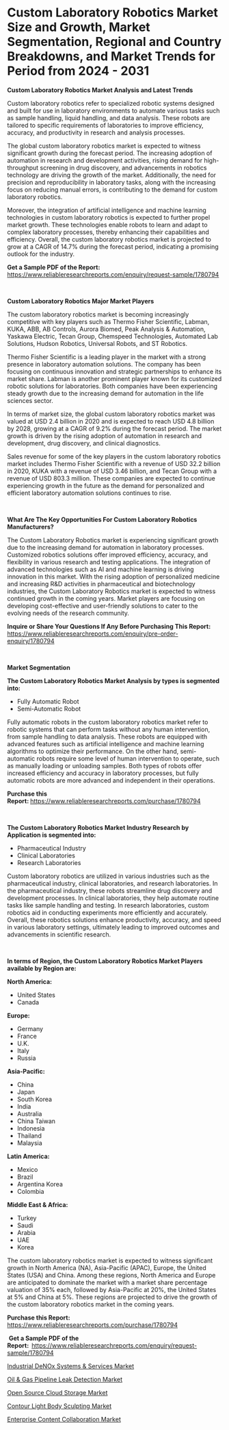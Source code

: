 <p><h1>Custom Laboratory Robotics Market Size and Growth, Market Segmentation, Regional and Country Breakdowns, and Market Trends for Period from 2024 -  2031</h1></p><p><strong>Custom Laboratory Robotics Market Analysis and Latest Trends</strong></p>
<p><p>Custom laboratory robotics refer to specialized robotic systems designed and built for use in laboratory environments to automate various tasks such as sample handling, liquid handling, and data analysis. These robots are tailored to specific requirements of laboratories to improve efficiency, accuracy, and productivity in research and analysis processes.</p><p>The global custom laboratory robotics market is expected to witness significant growth during the forecast period. The increasing adoption of automation in research and development activities, rising demand for high-throughput screening in drug discovery, and advancements in robotics technology are driving the growth of the market. Additionally, the need for precision and reproducibility in laboratory tasks, along with the increasing focus on reducing manual errors, is contributing to the demand for custom laboratory robotics.</p><p>Moreover, the integration of artificial intelligence and machine learning technologies in custom laboratory robotics is expected to further propel market growth. These technologies enable robots to learn and adapt to complex laboratory processes, thereby enhancing their capabilities and efficiency. Overall, the custom laboratory robotics market is projected to grow at a CAGR of 14.7% during the forecast period, indicating a promising outlook for the industry.</p></p>
<p><strong>Get a Sample PDF of the Report:&nbsp;</strong> <a href="https://www.reliableresearchreports.com/enquiry/request-sample/1780794">https://www.reliableresearchreports.com/enquiry/request-sample/1780794</a></p>
<p>&nbsp;</p>
<p><strong>Custom Laboratory Robotics Major Market Players</strong></p>
<p><p>The custom laboratory robotics market is becoming increasingly competitive with key players such as Thermo Fisher Scientific, Labman, KUKA, ABB, AB Controls, Aurora Biomed, Peak Analysis & Automation, Yaskawa Electric, Tecan Group, Chemspeed Technologies, Automated Lab Solutions, Hudson Robotics, Universal Robots, and ST Robotics.</p><p>Thermo Fisher Scientific is a leading player in the market with a strong presence in laboratory automation solutions. The company has been focusing on continuous innovation and strategic partnerships to enhance its market share. Labman is another prominent player known for its customized robotic solutions for laboratories. Both companies have been experiencing steady growth due to the increasing demand for automation in the life sciences sector.</p><p>In terms of market size, the global custom laboratory robotics market was valued at USD 2.4 billion in 2020 and is expected to reach USD 4.8 billion by 2028, growing at a CAGR of 9.2% during the forecast period. The market growth is driven by the rising adoption of automation in research and development, drug discovery, and clinical diagnostics.</p><p>Sales revenue for some of the key players in the custom laboratory robotics market includes Thermo Fisher Scientific with a revenue of USD 32.2 billion in 2020, KUKA with a revenue of USD 3.46 billion, and Tecan Group with a revenue of USD 803.3 million. These companies are expected to continue experiencing growth in the future as the demand for personalized and efficient laboratory automation solutions continues to rise.</p></p>
<p>&nbsp;</p>
<p><strong>What Are The Key Opportunities For Custom Laboratory Robotics Manufacturers?</strong></p>
<p><p>The Custom Laboratory Robotics market is experiencing significant growth due to the increasing demand for automation in laboratory processes. Customized robotics solutions offer improved efficiency, accuracy, and flexibility in various research and testing applications. The integration of advanced technologies such as AI and machine learning is driving innovation in this market. With the rising adoption of personalized medicine and increasing R&D activities in pharmaceutical and biotechnology industries, the Custom Laboratory Robotics market is expected to witness continued growth in the coming years. Market players are focusing on developing cost-effective and user-friendly solutions to cater to the evolving needs of the research community.</p></p>
<p><strong>Inquire or Share Your Questions If Any Before Purchasing This Report:</strong> <a href="https://www.reliableresearchreports.com/enquiry/pre-order-enquiry/1780794">https://www.reliableresearchreports.com/enquiry/pre-order-enquiry/1780794</a></p>
<p>&nbsp;</p>
<p><strong>Market Segmentation</strong></p>
<p><strong>The Custom Laboratory Robotics Market Analysis by types is segmented into:</strong></p>
<p><ul><li>Fully Automatic Robot</li><li>Semi-Automatic Robot</li></ul></p>
<p><p>Fully automatic robots in the custom laboratory robotics market refer to robotic systems that can perform tasks without any human intervention, from sample handling to data analysis. These robots are equipped with advanced features such as artificial intelligence and machine learning algorithms to optimize their performance. On the other hand, semi-automatic robots require some level of human intervention to operate, such as manually loading or unloading samples. Both types of robots offer increased efficiency and accuracy in laboratory processes, but fully automatic robots are more advanced and independent in their operations.</p></p>
<p><strong>Purchase this Report:&nbsp;</strong><a href="https://www.reliableresearchreports.com/purchase/1780794">https://www.reliableresearchreports.com/purchase/1780794</a></p>
<p>&nbsp;</p>
<p><strong>The Custom Laboratory Robotics Market Industry Research by Application is segmented into:</strong></p>
<p><ul><li>Pharmaceutical Industry</li><li>Clinical Laboratories</li><li>Research Laboratories</li></ul></p>
<p><p>Custom laboratory robotics are utilized in various industries such as the pharmaceutical industry, clinical laboratories, and research laboratories. In the pharmaceutical industry, these robots streamline drug discovery and development processes. In clinical laboratories, they help automate routine tasks like sample handling and testing. In research laboratories, custom robotics aid in conducting experiments more efficiently and accurately. Overall, these robotics solutions enhance productivity, accuracy, and speed in various laboratory settings, ultimately leading to improved outcomes and advancements in scientific research.</p></p>
<p>&nbsp;</p>
<p><strong>In terms of Region, the Custom Laboratory Robotics Market Players available by Region are:</strong></p>
<p>
    <p> <strong> North America: </strong>
        <ul>
            <li>United States</li>
            <li>Canada</li>
        </ul>
        </p> 
    <p> <strong> Europe: </strong>
        <ul>
            <li>Germany</li>
            <li>France</li>
            <li>U.K.</li>
            <li>Italy</li>
            <li>Russia</li>
        </ul>
        </p> 
    <p> <strong> Asia-Pacific: </strong>
        <ul>
            <li>China</li>
            <li>Japan</li>
            <li>South Korea</li>
            <li>India</li>
            <li>Australia</li>
            <li>China Taiwan</li>
            <li>Indonesia</li>
            <li>Thailand</li>
            <li>Malaysia</li>
        </ul>
        </p> 
    <p> <strong> Latin America: </strong>
        <ul>
            <li>Mexico</li>
            <li>Brazil</li>
            <li>Argentina Korea</li>
            <li>Colombia</li>
        </ul>
        </p> 
    <p> <strong> Middle East & Africa: </strong>
        <ul>
            <li>Turkey</li>
            <li>Saudi</li>
            <li>Arabia</li>
            <li>UAE</li>
            <li>Korea</li>
        </ul>
    </p>
    </p>
<p><p>The custom laboratory robotics market is expected to witness significant growth in North America (NA), Asia-Pacific (APAC), Europe, the United States (USA) and China. Among these regions, North America and Europe are anticipated to dominate the market with a market share percentage valuation of 35% each, followed by Asia-Pacific at 20%, the United States at 5% and China at 5%. These regions are projected to drive the growth of the custom laboratory robotics market in the coming years.</p></p>
<p><strong>Purchase this Report: </strong><a href="https://www.reliableresearchreports.com/purchase/1780794">https://www.reliableresearchreports.com/purchase/1780794</a></p>
<p>&nbsp;<strong>Get a Sample PDF of the Report:&nbsp;&nbsp;</strong><a href="https://www.reliableresearchreports.com/enquiry/request-sample/1780794">https://www.reliableresearchreports.com/enquiry/request-sample/1780794</a></p>
<p><strong></strong></p>
<p><p><a href="https://medium.com/@fernjenkins4565/decoding-industrial-denox-systems-amp-services-market-metrics-market-share-trends-and-growth-a2c33e2f0318">Industrial DeNOx Systems & Services Market</a></p><p><a href="https://medium.com/@fernjenkins4565/oil-amp-gas-pipeline-leak-detection-market-research-report-its-history-and-forecast-2024-to-2031-5f2a0a20dec2">Oil & Gas Pipeline Leak Detection Market</a></p><p><a href="https://medium.com/@aleenstokes34346/open-source-cloud-storage-market-competitive-analysis-market-trends-and-forecast-to-2031-d35178271758">Open Source Cloud Storage Market</a></p><p><a href="https://medium.com/@aleenstokes34346/contour-light-body-sculpting-market-size-and-market-trends-complete-industry-overview-2024-to-80cbb4e31ff0">Contour Light Body Sculpting Market</a></p><p><a href="https://medium.com/@fernjenkins4565/enterprise-content-collaboration-market-size-market-outlook-and-market-forecast-2024-to-2031-7994ac6fa936">Enterprise Content Collaboration Market</a></p></p>